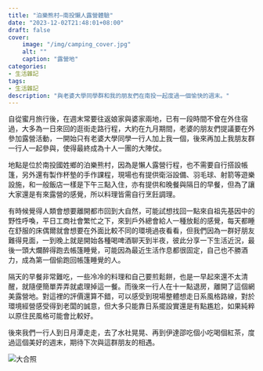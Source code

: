 ```yaml
---
title: "泊樂熊村—南投懶人露營體驗"
date: "2023-12-02T21:48:01+08:00"
draft: false
cover:
    image: "/img/camping_cover.jpg"
    alt: ""
    caption: "露營地"
categories: 
- 生活雜記
tags: 
- 生活雜記
description: "與老婆大學同學群和我的朋友們在南投一起度過一個愉快的週末。"
---
```


自從蜜月旅行後，在週末常要往返娘家與婆家兩地，已有一段時間不曾在外住宿過，大多為一日來回的逛街走路行程，大約在九月期間，老婆的朋友們提議要在外參加露營活動，一開始只有老婆大學同學一行人加上我一個，後來再加上我朋友群一行人一起參與，使得最終成為十人一團的大陣仗。

地點是位於南投國姓鄉的泊樂熊村，因為是懶人露營行程，也不需要自行搭設帳篷，另外還有製作杯墊的手作課程，現場也有提供衛浴設備、羽毛球、射箭等遊樂設施，和一般飯店一樣是下午三點入住，亦有提供和晚餐與隔日的早餐，但為了讓大家還是有來露營的感覺，所以料理皆需自行烹飪調理。

有時候覺得人類會想要離開都市回到大自然，可能試想找回一點來自祖先基因中的野性呼喚，平日工商社會繁忙之下，來到戶外總會給人一種放鬆的感覺，每天都睡在舒服的床偶爾就會想要在外面比較不同的環境過夜看看，但我們因為一群好朋友難得見面，一到晚上就是開始各種喝啤酒聊天到半夜，彼此分享一下生活近況，最後一頭大爛醉得跑去帳篷睡覺，可能因為最近生活作息都很固定，自己也不勝酒力，成為第一個偷跑回帳篷睡覺的人。

隔天的早餐非常難吃，一些冷冷的料理和自己要煎鬆餅，也是一早起來還不太清醒，就隨便簡單弄弄就處理掉這一餐。而後來一行人在十一點退房，離開了這個網美露營地。對這裡的評價還算不錯，可以感受到現場整體想走日系風格路線，對於環境經營感受得到老闆的誠意，但大多只能靠日系擺設實還是有點尷尬，如果純粹以原住民風格可能會比較好。

後來我們一行人到日月潭走走，去了水社晃晃、再到伊達邵吃個小吃喝個紅茶，度過這個美好的週末，期待下次與這群朋友的相遇。

![大合照](/img/20231126.jpg)